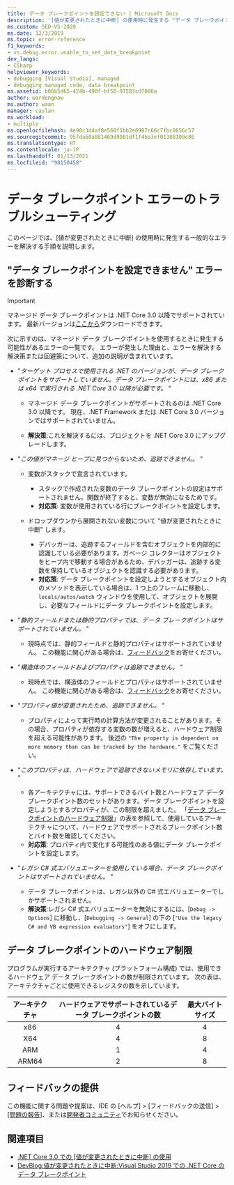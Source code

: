```yaml
---
title: データ ブレークポイントを設定できない | Microsoft Docs
description: '[値が変更されたときに中断] の使用時に発生する "データ ブレークポイントを設定できません" エラーの説明、解決策、および回避策を紹介します。'
ms.custom: SEO-VS-2020
ms.date: 12/3/2019
ms.topic: error-reference
f1_keywords:
- vs.debug.error.unable_to_set_data_breakpoint
dev_langs:
- CSharp
helpviewer_keywords:
- debugging [Visual Studio], managed
- debugging managed code, data breakpoint
ms.assetid: b06b5d65-424b-490f-bf58-97583cd7006a
author: wardengnaw
ms.author: waan
manager: caslan
ms.workload:
- multiple
ms.openlocfilehash: 4e90c3d4af8e568f1bb2e6987c66c7fbc0856c57
ms.sourcegitcommit: 957da60a881469d9001df1f4ba3ef01388109c86
ms.translationtype: HT
ms.contentlocale: ja-JP
ms.lasthandoff: 01/13/2021
ms.locfileid: "98150458"
---
```

# <a name="troubleshooting-data-breakpoint-errors"></a>データ ブレークポイント エラーのトラブルシューティング
このページでは、[値が変更されたときに中断] の使用時に発生する一般的なエラーを解決する手順を説明します。

## <a name="diagnosing-unable-to-set-data-breakpoint-errors"></a>"データ ブレークポイントを設定できません" エラーを診断する
> [!IMPORTANT]
> マネージド データ ブレークポイントは .NET Core 3.0 以降でサポートされています。 最新バージョンは[ここから](https://dotnet.microsoft.com/download)ダウンロードできます。

次に示すのは、マネージド データ ブレークポイントを使用するときに発生する可能性があるエラーの一覧です。 エラーが発生した理由と、エラーを解決する解決策または回避策について、追加の説明が含まれています。

- "*ターゲット プロセスで使用される .NET のバージョンが、データ ブレークポイントをサポートしていません。データ ブレークポイントには、x86 または x64 で実行される .NET Core 3.0 以降が必要です。* "

  - マネージド データ ブレークポイントがサポートされるのは .NET Core 3.0 以降です。 現在、.NET Framework または .NET Core 3.0 バージョンではサポートされていません。 
    
  - **解決策**:これを解決するには、プロジェクトを .NET Core 3.0 にアップグレードします。

- "*この値がマネージ ヒープに見つからないため、追跡できません。* "
  - 変数がスタックで宣言されています。
    - スタックで作成された変数のデータ ブレークポイントの設定はサポートされません。関数が終了すると、変数が無効になるためです。
    - **対応策**: 変数が使用されている行にブレークポイントを設定します。

  - ドロップダウンから展開されない変数について "値が変更されたときに中断" します。
    - デバッガーは、追跡するフィールドを含むオブジェクトを内部的に認識している必要があります。ガベージ コレクターはオブジェクトをヒープ内で移動する場合があるため、デバッガーは、追跡する変数を保持しているオブジェクトを認識する必要があります。 
    - **対応策**: データ ブレークポイントを設定しようとするオブジェクト内のメソッドを表示している場合は、1 つ上のフレームに移動し、`locals/autos/watch` ウィンドウを使用して、オブジェクトを展開し、必要なフィールドにデータ ブレークポイントを設定します。

- "*静的フィールドまたは静的プロパティでは、データ ブレークポイントはサポートされていません。* "
    
  - 現時点では、静的フィールドと静的プロパティはサポートされていません。 この機能に関心がある場合は、[フィードバック](#provide-feedback)をお寄せください。

- "*構造体のフィールドおよびプロパティは追跡できません。* "

  - 現時点では、構造体のフィールドとプロパティはサポートされていません。 この機能に関心がある場合は、[フィードバック](#provide-feedback)をお寄せください。

- "*プロパティ値が変更されたため、追跡できません。* "

  - プロパティによって実行時の計算方法が変更されることがあります。その場合、プロパティが依存する変数の数が増えると、ハードウェア制限を超える可能性があります。 後述の `"The property is dependent on more memory than can be tracked by the hardware."` をご覧ください。

- "*このプロパティは、ハードウェアで追跡できないメモリに依存しています。* "
    
  - 各アーキテクチャには、サポートできるバイト数とハードウェア データ ブレークポイント数のセットがあります。データ ブレークポイントを設定しようとするプロパティが、この制限を超えました。 「[データ ブレークポイントのハードウェア制限](#data-breakpoint-hardware-limitations)」の表を参照して、使用しているアーキテクチャについて、ハードウェアでサポートされるブレークポイント数とバイト数を確認してください。 
  - **対応策**: プロパティ内で変化する可能性のある値にデータ ブレークポイントを設定します。

- "*レガシ C# 式エバリュエーターを使用している場合、データ ブレークポイントはサポートされていません。* "

  - データ ブレークポイントは、レガシ以外の C# 式エバリュエーターでしかサポートされません。 
  - **解決策**:レガシ C# 式エバリュエーターを無効にするには、[`Debug -> Options`] に移動し、[`Debugging -> General`] の下の [`"Use the legacy C# and VB expression evaluators"`] をオフにします。

## <a name="data-breakpoint-hardware-limitations"></a>データ ブレークポイントのハードウェア制限

プログラムが実行するアーキテクチャ (プラットフォーム構成) では、使用できるハードウェア データ ブレークポイントの数が制限されています。 次の表は、アーキテクチャごとに使用できるレジスタの数を示しています。

| アーキテクチャ | ハードウェアでサポートされているデータ ブレークポイントの数 | 最大バイト サイズ|
| :-------------: |:-------------:| :-------------:|
| x86 | 4 | 4 |
| X64 | 4 | 8 |
| ARM | 1 | 4 |
| ARM64 | 2 | 8 |

## <a name="provide-feedback"></a>フィードバックの提供

この機能に関する問題や提案は、IDE の [ヘルプ] > [フィードバックの送信] > [[問題の報告]](../ide/how-to-report-a-problem-with-visual-studio.md)、または[開発者コミュニティ](https://aka.ms/feedback/suggest?space=8)でお知らせください。

## <a name="see-also"></a>関連項目

- [.NET Core 3.0 での [値が変更されたときに中断] の使用](using-breakpoints.md#BKMK_set_a_data_breakpoint_native_cplusplus)
- [DevBlog:値が変更されたときに中断:Visual Studio 2019 での .NET Core のデータ ブレークポイント](https://devblogs.microsoft.com/visualstudio/break-when-value-changes-data-breakpoints-for-net-core-in-visual-studio-2019/)
